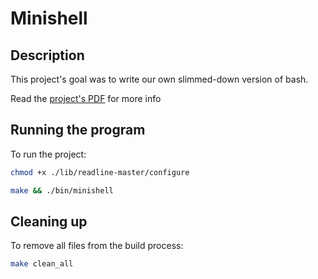 # Minishell

## Description

This project's goal was to write our own slimmed-down version of bash.

Read the [project's PDF](https://github.com/m3tra/8_minishell/blob/master/en.subject.pdf) for more info

## Running the program

To run the project:

```sh
chmod +x ./lib/readline-master/configure

make && ./bin/minishell
```

## Cleaning up

To remove all files from the build process:

```sh
make clean_all
```
